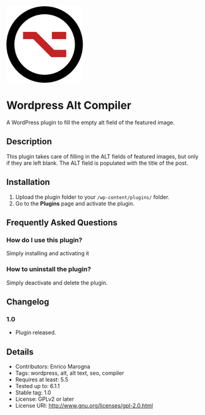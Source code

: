 <img src="./assets/logo.svg" alt="Alt Compiler Logo" width="200px"/>

# Wordpress Alt Compiler 
A WordPress plugin to fill the empty alt field of the featured image. 
 
## Description
This plugin takes care of filling in the ALT fields of featured images, but only if they are left blank. The ALT field is populated with the title of the post. 
 
## Installation
1. Upload the plugin folder to your `/wp-content/plugins/` folder.
1. Go to the **Plugins** page and activate the plugin.
 
## Frequently Asked Questions

### How do I use this plugin?
Simply installing and activating it

### How to uninstall the plugin?
Simply deactivate and delete the plugin. 

## Changelog
### 1.0
- Plugin released. 

## Details
- Contributors: Enrico Marogna
- Tags: wordpress, alt, alt text, seo, compiler
- Requires at least: 5.5
- Tested up to: 6.1.1
- Stable tag: 1.0
- License: GPLv2 or later
- License URI: http://www.gnu.org/licenses/gpl-2.0.html
